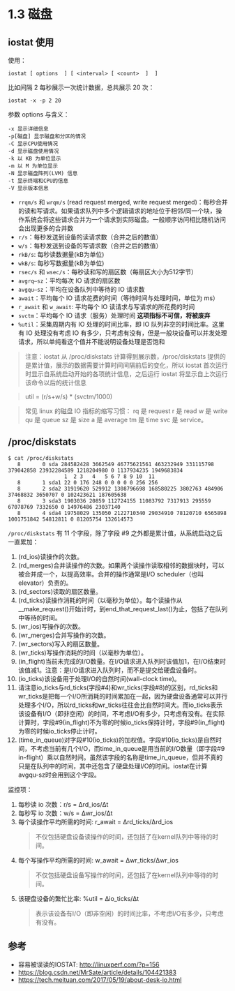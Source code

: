 # 1.3 磁盘

## iostat 使用

使用：

    iostat [ options  ] [ <interval> [ <count>  ]  ]

比如间隔 2 每秒展示一次统计数据，总共展示 20 次：

    iostat -x -p 2 20

参数 options 与含义：

    -x 显示详细信息
    -p[磁盘] 显示磁盘和分区的情况
    -C 显示CPU使用情况
    -d 显示磁盘使用情况
    -k 以 KB 为单位显示
    -m 以 M 为单位显示
    -N 显示磁盘阵列(LVM) 信息
    -t 显示终端和CPU的信息
    -V 显示版本信息

* `rrqm/s` 和 `wrqm/s` (read request merged, write request merged)：每秒合并的读和写请求。如果请求队列中多个逻辑请求的地址位于相邻/同一个块，操作系统会将这些请求合并为一个请求到实际磁盘。一般顺序访问相比随机访问会出现更多的合并数
* `r/s`：每秒发送到设备的读请求数（合并之后的数值）
* `w/s`：每秒发送到设备的写请求数（合并之后的数值）
* `rkB/s`: 每秒读数据量(kB为单位)
* `wkB/s`: 每秒写数据量(kB为单位)
* `rsec/s` 和 `wsec/s`：每秒读和写的扇区数（每扇区大小为512字节）
* `avgrq–sz`：平均每次 IO 请求的扇区数
* `avgqu–sz`：平均在设备队列中等待的 IO 请求数
* `await`：平均每个 IO 请求花费的时间（等待时间与处理时间，单位为 ms）
* `r_await` 和 `w_await`: 平均每个 IO 读请求与写请求的所花费的时间
* `svctm`：平均每个 IO 请求（服务）处理时间 **这项指标不可信，将被废弃**
* `%util`：采集周期内有 IO 处理的时间比率，即 IO 队列非空的时间比率。这里有 IO 处理没有考虑 IO 有多少，只考虑有没有，但是一般块设备可以并发处理请求，所以单纯看这个值并不能说明设备处理是否饱和

> 注意：iostat 从 /proc/diskstats 计算得到展示数，/proc/diskstats 提供的是累计值，展示的数据需要计算时间间隔前后的变化，所以 iostat 首次运行时显示自系统启动开始的各项统计信息，之后运行 iostat 将显示自上次运行该命令以后的统计信息

> util = (r/s+w/s) * (svctm/1000)

> 常见 linux 的磁盘 IO 指标的缩写习惯：
> rq 是 request
> r 是 read
> w 是 write
> qu 是 queue
> sz 是 size
> a 是 average
> tm 是 time
> svc 是 service。

## /proc/diskstats

    $ cat /proc/diskstats
       8       0 sda 284582428 3662549 46775621561 463232949 331115798 379042858 23932284589 1218204980 0 1137934235 1949683834
                      1  2 3   4   5 6 7 8 9 10  11
       8       1 sda1 22 0 176 248 0 0 0 0 0 256 256
       8       2 sda2 31919620 529912 1308796698 168580225 3802763 484906 37468832 3650707 0 102423621 187605638
       8       3 sda3 1903036 20859 112724155 11083792 7317913 295559 67078769 7332650 0 14976486 23037140
       8       4 sda4 19758029 135050 2122710340 29034910 78120710 6565898 1001751842 54812811 0 81205754 132614573

`/proc/diskstats` 有 11 个字段，除了字段 #9 之外都是累计值，从系统启动之后一直累加：

1. (rd_ios)读操作的次数。
2. (rd_merges)合并读操作的次数。如果两个读操作读取相邻的数据块时，可以被合并成一个，以提高效率。合并的操作通常是I/O scheduler（也叫elevator）负责的。
3. (rd_sectors)读取的扇区数量。
4. (rd_ticks)读操作消耗的时间（以毫秒为单位）。每个读操作从__make_request()开始计时，到end_that_request_last()为止，包括了在队列中等待的时间。
5. (wr_ios)写操作的次数。
6. (wr_merges)合并写操作的次数。
7. (wr_sectors)写入的扇区数量。
8. (wr_ticks)写操作消耗的时间（以毫秒为单位）。
9. (in_flight)当前未完成的I/O数量。在I/O请求进入队列时该值加1，在I/O结束时该值减1。注意：是I/O请求进入队列时，而不是提交给硬盘设备时。
10. (io_ticks)该设备用于处理I/O的自然时间(wall-clock time)。
11. 请注意io_ticks与rd_ticks(字段#4)和wr_ticks(字段#8)的区别，rd_ticks和wr_ticks是把每一个I/O所消耗的时间累加在一起，因为硬盘设备通常可以并行处理多个I/O，所以rd_ticks和wr_ticks往往会比自然时间大。而io_ticks表示该设备有I/O（即非空闲）的时间，不考虑I/O有多少，只考虑有没有。在实际计算时，字段#9(in_flight)不为零的时候io_ticks保持计时，字段#9(in_flight)为零的时候io_ticks停止计时。
1. (time_in_queue)对字段#10(io_ticks)的加权值。字段#10(io_ticks)是自然时间，不考虑当前有几个I/O，而time_in_queue是用当前的I/O数量（即字段#9 in-flight）乘以自然时间。虽然该字段的名称是time_in_queue，但并不真的只是在队列中的时间，其中还包含了硬盘处理I/O的时间。iostat在计算avgqu-sz时会用到这个字段。

监控项：

1. 每秒读 io 次数：r/s = Δrd_ios/Δt
2. 每秒写 io 次数：w/s = Δwr_ios/Δt
3. 每个读操作平均所需的时间: r_await = Δrd_ticks/Δrd_ios
    > 不仅包括硬盘设备读操作的时间，还包括了在kernel队列中等待的时间。
4. 每个写操作平均所需的时间: w_await = Δwr_ticks/Δwr_ios
    > 不仅包括硬盘设备写操作的时间，还包括了在kernel队列中等待的时间。
5. 该硬盘设备的繁忙比率: %util = Δio_ticks/Δt
    > 表示该设备有I/O（即非空闲）的时间比率，不考虑I/O有多少，只考虑有没有。

## 参考

- 容易被误读的IOSTAT: http://linuxperf.com/?p=156
- https://blog.csdn.net/MrSate/article/details/104421383
- https://tech.meituan.com/2017/05/19/about-desk-io.html
